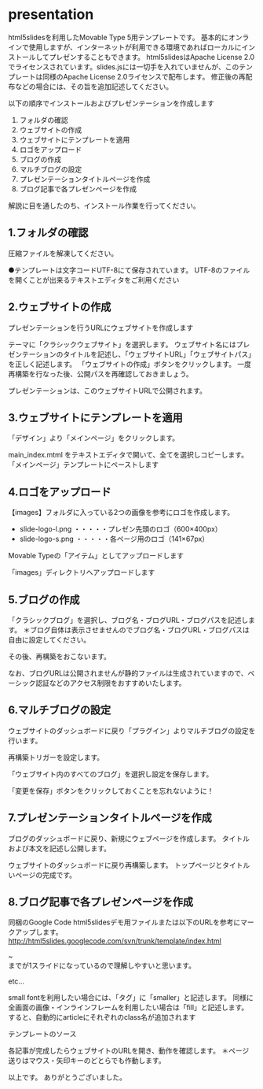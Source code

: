 presentation
============

html5slidesを利用したMovable Type 5用テンプレートです。
基本的にオンラインで使用しますが、インターネットが利用できる環境であればローカルにインストールしてプレゼンすることもできます。
html5slidesはApache License 2.0でライセンスされています。slides.jsには一切手を入れていませんが、このテンプレートは同様のApache License 2.0ライセンスで配布します。 修正後の再配布などの場合には、その旨を追加記述してください。

以下の順序でインストールおよびプレゼンテーションを作成します

1. フォルダの確認
2. ウェブサイトの作成
3. ウェブサイトにテンプレートを適用
4. ロゴをアップロード
5. ブログの作成
6. マルチブログの設定
7. プレゼンテーションタイトルページを作成
8. ブログ記事で各プレゼンページを作成

解説に目を通したのち、インストール作業を行ってください。 


## 1.フォルダの確認
圧縮ファイルを解凍してください。 


●テンプレートは文字コードUTF-8にて保存されています。 UTF-8のファイルを開くことが出来るテキストエディタをご利用ください

## 2.ウェブサイトの作成
プレゼンテーションを行うURLにウェブサイトを作成します

テーマに「クラシックウェブサイト」を選択します。
ウェブサイト名にはプレゼンテーションのタイトルを記述し、「ウェブサイトURL」「ウェブサイトパス」を正しく記述します。
「ウェブサイトの作成」ボタンをクリックします。
一度再構築を行なった後、公開パスを再確認しておきましょう。

プレゼンテーションは、このウェブサイトURLで公開されます。

## 3.ウェブサイトにテンプレートを適用

「デザイン」より「メインページ」をクリックします。


main_index.mtml をテキストエディタで開いて、全てを選択しコピーします。
「メインページ」テンプレートにペーストします

## 4.ロゴをアップロード
【images】フォルダに入っている2つの画像を参考にロゴを作成します。

* slide-logo-l.png ・・・・・プレゼン先頭のロゴ（600×400px）
* slide-logo-s.png ・・・・・各ページ用のロゴ（141×67px）


Movable Typeの「アイテム」としてアップロードします

「images」ディレクトリへアップロードします


## 5.ブログの作成

「クラシックブログ」を選択し、ブログ名・ブログURL・ブログパスを記述します。
＊ブログ自体は表示させませんのでブログ名・ブログURL・ブログパスは自由に設定してください。

その後、再構築をおこないます。

なお、ブログURLは公開されませんが静的ファイルは生成されていますので、ベーシック認証などのアクセス制限をおすすめいたします。
## 6.マルチブログの設定
ウェブサイトのダッシュボードに戻り「プラグイン」よりマルチブログの設定を行います。

再構築トリガーを設定します。

「ウェブサイト内のすべてのブログ」を選択し設定を保存します。

「変更を保存」ボタンをクリックしておくことを忘れないように！

## 7.プレゼンテーションタイトルページを作成
ブログのダッシュボードに戻り、新規にウェブページを作成します。
タイトルおよび本文を記述し公開します。


ウェブサイトのダッシュボードに戻り再構築します。
トップページとタイトルいページの完成です。


## 8.ブログ記事で各プレゼンページを作成

同梱のGoogle Code html5slidesデモ用ファイルまたは以下のURLを参考にマークアップします。
http://html5slides.googlecode.com/svn/trunk/template/index.html

<article>~</article>までが1スライドになっているので理解しやすいと思います。

<ul class="build"></ul>
<div class="build"></div>
<div class=”source”></div> etc…

small fontを利用したい場合には、「タグ」に「smaller」と記述します。
同様に全画面の画像・インラインフレームを利用したい場合は「fill」と記述します。
すると、自動的にarticleにそれぞれのclass名が追加されます

テンプレートのソース


各記事が完成したらウェブサイトのURLを開き、動作を確認します。
＊ページ送りはマウス・矢印キーのどとらでも作動します。

以上です。
ありがとうございました。
